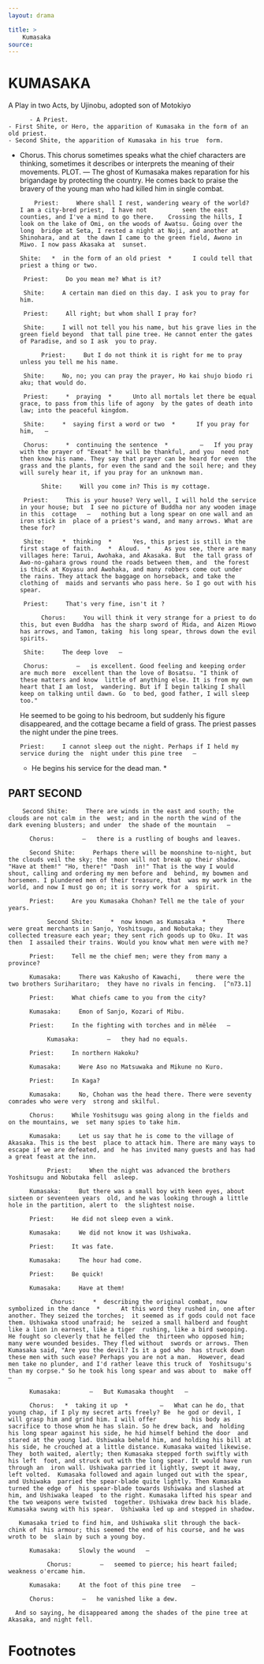 ```yaml
---
layout: drama

title: >
    Kumasaka
source: 
---
```


               
#   KUMASAKA
  A Play in two Acts, by Ujinobu, adopted son of Motokiyo  

          - A Priest.
    - First Shite, or Hero, the apparition of Kumasaka in the form of an old priest.
    - Second Shite, the apparition of Kumasaka in his true  form.
   - Chorus. This chorus sometimes speaks what the chief characters are  thinking, sometimes it describes or interprets the meaning of their  movements.
    PLOT.   —   The ghost of Kumasaka makes reparation for his brigandage by  protecting the country. He comes back to praise the bravery of the young  man who had killed him in single combat.  

             Priest:     Where shall I rest, wandering weary of the world?    I am a city-bred priest,  I have not          seen the east counties, and I've a mind to go there.    Crossing the hills, I  look on the lake of Omi, on the woods of Awatsu. Going over the long  bridge at Seta, I rested a night at Noji, and another at Shinohara, and at  the dawn I came to the green field, Awono in Miwo. I now pass Akasaka at  sunset.  

         Shite:   *  in the form of an old priest  *      I could tell that priest a thing or two.  

          Priest:     Do you mean me? What is it?  

          Shite:     A certain man died on this day. I ask you to pray for him.  

          Priest:     All right; but whom shall I pray for?  

          Shite:     I will not tell you his name, but his grave lies in the green field beyond  that tall pine tree. He cannot enter the gates of Paradise, and so I ask  you to pray.  

               Priest:     But I do not think it is right for me to pray unless you tell me his name.  

          Shite:     No, no; you can pray the prayer, Ho kai shujo biodo ri aku; that would do.  

          Priest:     *  praying  *      Unto all mortals let there be equal grace, to pass from this life of agony  by the gates of death into law; into the peaceful kingdom.  

          Shite:     *  saying first a word or two  *      If you pray for him,   —     

          Chorus:     *  continuing the sentence  *         —   If you pray with the prayer of "Exeat" he will be thankful, and you  need not then know his name. They say that prayer can be heard for even  the grass and the plants, for even the sand and the soil here; and they  will surely hear it, if you pray for an unknown man.    

               Shite:     Will you come in? This is my cottage.  

          Priest:     This is your house? Very well, I will hold the service in your house; but  I see no picture of Buddha nor any wooden image in this  cottage   —   nothing but a long spear on one wall and an iron stick in  place of a priest's wand, and many arrows. What are these for?  

          Shite:     *  thinking  *      Yes, this priest is still in the first stage of faith.    *  Aloud.  *    As you see, there are many villages here: Tarui, Awohaka, and Akasaka. But  the tall grass of Awo-no-gahara grows round the roads between them, and  the forest is thick at Koyasu and Awohaka, and many robbers come out under  the rains. They attack the baggage on horseback, and take the clothing of  maids and servants who pass here. So I go out with his spear.  

          Priest:     That's very fine, isn't it ?  

               Chorus:     You will think it very strange for a priest to do this, but even Buddha  has the sharp sword of Mida, and Aizen Miowo has arrows, and Tamon, taking  his long spear, throws down the evil spirits.  

          Shite:     The deep love   —     

          Chorus:        —   is excellent. Good feeling and keeping order are much more  excellent than the love of Bosatsu. "I think of these matters and know  little of anything else. It is from my own heart that I am lost,  wandering. But if I begin talking I shall keep on talking until dawn. Go  to bed, good father, I will sleep too."  

      He seemed to be going to his bedroom, but suddenly his figure disappeared,  and the cottage became a field of grass. The priest passes the night under  the pine trees.  

         Priest:     I cannot sleep out the night. Perhaps if I held my service during the  night under this pine tree   —     

      *  He begins his service for the dead man.  *             
## PART SECOND

        Second Shite:     There are winds in the east and south; the clouds are not calm in the  west; and in the north the wind of the dark evening blusters; and under  the shade of the mountain   —     

          Chorus:        —   there is a rustling of boughs and leaves.  

          Second Shite:     Perhaps there will be moonshine to-night, but the clouds veil the sky; the  moon will not break up their shadow. "Have at them!" "Ho, there!" "Dash  in!" That is the way I would shout, calling and ordering my men before and  behind, my bowmen and horsemen. I plundered men of their treasure, that  was my work in the world, and now I must go on; it is sorry work for a  spirit.  

          Priest:     Are you Kumasaka Chohan? Tell me the tale of your years.  

               Second Shite:     *  now known as Kumasaka  *      There were great merchants in Sanjo, Yoshitsugu, and Nobutaka; they  collected treasure each year; they sent rich goods up to Oku. It was then  I assailed their trains. Would you know what men were with me?  

          Priest:     Tell me the chief men; were they from many a province?  

          Kumasaka:     There was Kakusho of Kawachi,    there were the two brothers Suriharitaro;  they have no rivals in fencing.  [^n73.1]  

          Priest:     What chiefs came to you from the city?  

          Kumasaka:     Emon of Sanjo, Kozari of Mibu.  

          Priest:     In the fighting with torches and in mêlée   —     

               Kumasaka:        —   they had no equals.  

          Priest:     In northern Hakoku?  

          Kumasaka:     Were Aso no Matsuwaka and Mikune no Kuro.  

          Priest:     In Kaga?  

          Kumasaka:     No, Chohan was the head there. There were seventy comrades who were very  strong and skilful.  

          Chorus:     While Yoshitsugu was going along in the fields and on the mountains, we  set many spies to take him.  

          Kumasaka:     Let us say that he is come to the village of Akasaka. This is the best  place to attack him. There are many ways to escape if we are defeated, and  he has invited many guests and has had a great feast at the inn.  

               Priest:     When the night was advanced the brothers Yoshitsugu and Nobutaka fell  asleep.  

          Kumasaka:     But there was a small boy with keen eyes, about sixteen or seventeen years  old, and he was looking through a little hole in the partition, alert to  the slightest noise.  

          Priest:     He did not sleep even a wink.  

          Kumasaka:     We did not know it was Ushiwaka.  

          Priest:     It was fate.  

          Kumasaka:     The hour had come.  

          Priest:     Be quick!  

          Kumasaka:     Have at them!  

                Chorus:     *  describing the original combat, now symbolized in the dance  *      At this word they rushed in, one after another. They seized the torches;  it seemed as if gods could not face them. Ushiwaka stood unafraid; he  seized a small halberd and fought like a lion in earnest, like a tiger  rushing, like a bird swooping. He fought so cleverly that he felled the  thirteen who opposed him; many were wounded besides. They fled without  swords or arrows. Then Kumasaka said, "Are you the devil? Is it a god who  has struck down these men with such ease? Perhaps you are not a man.  However, dead men take no plunder, and I'd rather leave this truck of  Yoshitsugu's than my corpse." So he took his long spear and was about to  make off   —     

          Kumasaka:        —   But Kumasaka thought   —     

          Chorus:   *  taking it up  *         —   What can he do, that young chap, if I ply my secret arts freely? Be  he god or devil, I will grasp him and grind him. I will offer          his body as sacrifice to those whom he has slain. So he drew back, and  holding his long spear against his side, he hid himself behind the door  and stared at the young lad. Ushiwaka beheld him, and holding his bill at  his side, he crouched at a little distance. Kumasaka waited likewise. They  both waited, alertly; then Kumasaka stepped forth swiftly with his left  foot, and struck out with the long spear. It would have run through an  iron wall. Ushiwaka parried it lightly, swept it away, left volted.  Kumasaka followed and again lunged out with the spear, and Ushiwaka  parried the spear-blade quite lightly. Then Kumasaka turned the edge of  his spear-blade towards Ushiwaka and slashed at him, and Ushiwaka leaped  to the right. Kumasaka lifted his spear and the two weapons were twisted  together. Ushiwaka drew back his blade. Kumasaka swung with his spear.  Ushiwaka led up and stepped in shadow.  

       Kumasaka tried to find him, and Ushiwaka slit through the back-chink of  his armour; this seemed the end of his course, and he was wroth to be  slain by such a young boy.  

          Kumasaka:     Slowly the wound   —     

               Chorus:        —   seemed to pierce; his heart failed; weakness o'ercame him.  

          Kumasaka:     At the foot of this pine tree   —     

          Chorus:        —   he vanished like a dew.  

      And so saying, he disappeared among the shades of the pine tree at  Akasaka, and night fell.  

                
# Footnotes

  [^n73.1]:  fencing] "Omoteuchi," face-to-face attack.

  
        